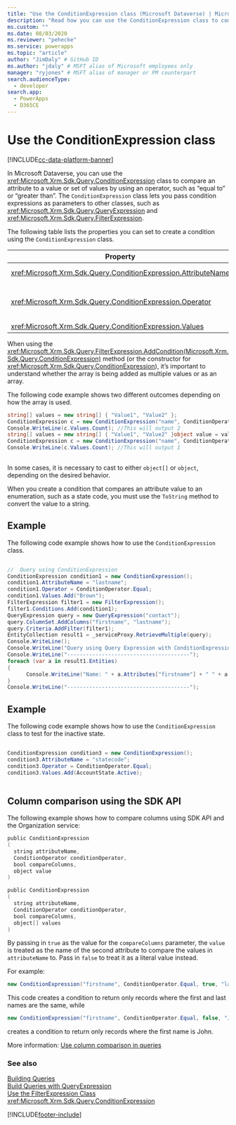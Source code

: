 ```yaml
---
title: "Use the ConditionExpression class (Microsoft Dataverse) | Microsoft Docs" # Intent and product brand in a unique string of 43-59 chars including spaces
description: "Read how you can use the ConditionExpression class to compare an attribute to a value or set of values by using an operator, such as &quot;equal to&quot; or &quot;greater than&quot;" # 115-145 characters including spaces. This abstract displays in the search result.
ms.custom: ""
ms.date: 08/03/2020
ms.reviewer: "pehecke"
ms.service: powerapps
ms.topic: "article"
author: "JimDaly" # GitHub ID
ms.author: "jdaly" # MSFT alias of Microsoft employees only
manager: "ryjones" # MSFT alias of manager or PM counterpart
search.audienceType: 
  - developer
search.app: 
  - PowerApps
  - D365CE
---
```

# Use the ConditionExpression class

[!INCLUDE[cc-data-platform-banner](../../../includes/cc-data-platform-banner.md)]

In Microsoft Dataverse, you can use the <xref:Microsoft.Xrm.Sdk.Query.ConditionExpression> class to compare an attribute to a value or set of values by using an operator, such as “equal to” or “greater than”. The `ConditionExpression` class lets you pass condition expressions as parameters to other classes, such as <xref:Microsoft.Xrm.Sdk.Query.QueryExpression> and <xref:Microsoft.Xrm.Sdk.Query.FilterExpression>.  
  
 The following table lists the properties you can set to create a condition using the `ConditionExpression` class.  
  
|Property|Description|  
|--------------|-----------------|  
|<xref:Microsoft.Xrm.Sdk.Query.ConditionExpression.AttributeName>|Specifies the logical name of the attribute in the condition expression.|  
|<xref:Microsoft.Xrm.Sdk.Query.ConditionExpression.Operator>|Specifies the condition operator. This is set by using the <xref:Microsoft.Xrm.Sdk.Query.ConditionOperator> enumeration.|  
|<xref:Microsoft.Xrm.Sdk.Query.ConditionExpression.Values>|Specifies the values of the attribute.|  
  
 When using the <xref:Microsoft.Xrm.Sdk.Query.FilterExpression.AddCondition(Microsoft.Xrm.Sdk.Query.ConditionExpression)> method (or the constructor for <xref:Microsoft.Xrm.Sdk.Query.ConditionExpression>), it’s important to understand whether the array is being added as multiple values or as an array.  
  
 The following code example shows two different outcomes depending on how the array is used.  
  
```csharp  
string[] values = new string[] { "Value1", "Value2" };  
ConditionExpression c = new ConditionExpression("name", ConditionOperator.In, values);  
Console.WriteLine(c.Values.Count); //This will output 2   
string[] values = new string[] { "Value1", "Value2" }object value = values;  
ConditionExpression c = new ConditionExpression("name", ConditionOperator.In, value);  
Console.WriteLine(c.Values.Count); //This will output 1  
  
```  
  
 In some cases, it is necessary to cast to either `object[]` or `object`, depending on the desired behavior.  
  
 When you create a condition that compares an attribute value to an enumeration, such as a state code, you must use the `ToString` method to convert the value to a string.  
  
## Example  
 The following code example shows how to use the `ConditionExpression` class.  
  
```csharp  
  
//  Query using ConditionExpression    
ConditionExpression condition1 = new ConditionExpression();  
condition1.AttributeName = "lastname";    
condition1.Operator = ConditionOperator.Equal;    
condition1.Values.Add("Brown");                    
FilterExpression filter1 = new FilterExpression();    
filter1.Conditions.Add(condition1);    
QueryExpression query = new QueryExpression("contact");    
query.ColumnSet.AddColumns("firstname", "lastname");    
query.Criteria.AddFilter(filter1);    
EntityCollection result1 = _serviceProxy.RetrieveMultiple(query);    
Console.WriteLine();    
Console.WriteLine("Query using Query Expression with ConditionExpression and FilterExpression");    
Console.WriteLine("---------------------------------------");    
foreach (var a in result1.Entities)    
{  
      Console.WriteLine("Name: " + a.Attributes["firstname"] + " " + a.Attributes["lastname"]);    
}    
Console.WriteLine("---------------------------------------");  
```  
  
## Example  
 The following code example shows how to use the `ConditionExpression` class to test for the inactive state.  
  
```csharp  
  
ConditionExpression condition3 = new ConditionExpression();  
condition3.AttributeName = "statecode";  
condition3.Operator = ConditionOperator.Equal;  
condition3.Values.Add(AccountState.Active);  
  
```  

## Column comparison using the SDK API

The following example shows how to compare columns using SDK API and the Organization service:

```csharp
public ConditionExpression
(
  string attributeName,
  ConditionOperator conditionOperator,
  bool compareColumns,
  object value
)

public ConditionExpression
(
  string attributeName,
  ConditionOperator conditionOperator,
  bool compareColumns,
  object[] values
)
```

By passing in `true` as the value for the `compareColumns` parameter, the `value` is treated as the
name of the second attribute to compare the values in `attributeName` to. Pass in `false` to treat it
as a literal value instead.

For example:

```csharp
new ConditionExpression("firstname", ConditionOperator.Equal, true, "lastname");
```

This code creates a condition to return only records where the first and last names are the same, while

```csharp
new ConditionExpression("firstname", ConditionOperator.Equal, false, "John");
```

creates a condition to return only records where the first name is John.

More information: [Use column comparison in queries](../column-comparison.md)

### See also  
 [Building Queries](build-queries-with-queryexpression.md)   
 [Build Queries with QueryExpression](build-queries-with-queryexpression.md)   
 [Use the FilterExpression Class](use-filterexpression-class.md)   
 <xref:Microsoft.Xrm.Sdk.Query.ConditionExpression>


[!INCLUDE[footer-include](../../../includes/footer-banner.md)]